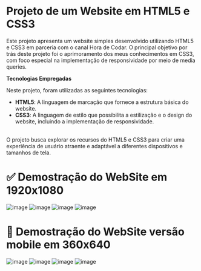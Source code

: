 # Projeto de um Website em HTML5 e CSS3

Este projeto apresenta um website simples desenvolvido utilizando HTML5 e CSS3 em parceria com o canal Hora de Codar. O principal objetivo por trás deste projeto foi o aprimoramento dos meus conhecimentos em CSS3, com foco especial na implementação de responsividade por meio de media queries.

**Tecnologias Empregadas**

Neste projeto, foram utilizadas as seguintes tecnologias:

- **HTML5**: A linguagem de marcação que fornece a estrutura básica do website.
- **CSS3**: A linguagem de estilo que possibilita a estilização e o design do website, incluindo a implementação de responsividade.
<br>
O projeto busca explorar os recursos do HTML5 e CSS3 para criar uma experiência de usuário atraente e adaptável a diferentes dispositivos e tamanhos de tela.


# ✅ Demostração do WebSite em 1920x1080

![image](https://github.com/Joaocstt/InDecor/assets/80222326/553205fc-761e-48e3-aadd-61f84afe5ea4)
![image](https://github.com/Joaocstt/InDecor/assets/80222326/bc48f0c3-5b9d-4ed8-8c90-b44b7f929c35)
![image](https://github.com/Joaocstt/InDecor/assets/80222326/f9d35701-9604-48aa-a997-258753917297)
![image](https://github.com/Joaocstt/InDecor/assets/80222326/19d367fc-42c1-4cf3-9d24-cbb471876312)

# 📱 Demostração do WebSite versão mobile em 360x640
![image](https://github.com/Joaocstt/InDecor/assets/80222326/ad399b9f-652f-47be-be76-d1b41ee13ce2)
![image](https://github.com/Joaocstt/InDecor/assets/80222326/f2c38253-4827-4325-a865-541dfcf68df8)
![image](https://github.com/Joaocstt/InDecor/assets/80222326/3fa4b80d-b3a9-46ea-b4b7-574f443ef76f)
![image](https://github.com/Joaocstt/InDecor/assets/80222326/0bdff1d8-94f0-43f4-a9d3-4210855ba686)

